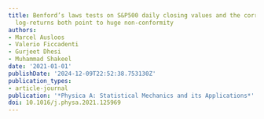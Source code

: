 ```yaml
---
title: Benford’s laws tests on S&P500 daily closing values and the corresponding daily
  log-returns both point to huge non-conformity
authors:
- Marcel Ausloos
- Valerio Ficcadenti
- Gurjeet Dhesi
- Muhammad Shakeel
date: '2021-01-01'
publishDate: '2024-12-09T22:52:38.753130Z'
publication_types:
- article-journal
publication: '*Physica A: Statistical Mechanics and its Applications*'
doi: 10.1016/j.physa.2021.125969
---
```


